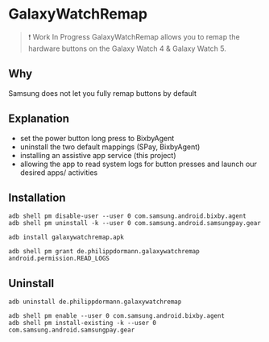# GalaxyWatchRemap
> ❗ Work In Progress
GalaxyWatchRemap allows you to remap the hardware buttons on the Galaxy Watch 4 & Galaxy Watch 5.

## Why
Samsung does not let you fully remap buttons by default

## Explanation
- set the power button long press to BixbyAgent
- uninstall the two default mappings (SPay, BixbyAgent)
- installing an assistive app service (this project)
- allowing the app to read system logs for button presses and launch our desired apps/ activities

## Installation
```
adb shell pm disable-user --user 0 com.samsung.android.bixby.agent
adb shell pm uninstall -k --user 0 com.samsung.android.samsungpay.gear
```
```
adb install galaxywatchremap.apk
```
```
adb shell pm grant de.philippdormann.galaxywatchremap android.permission.READ_LOGS
```

## Uninstall
```
adb uninstall de.philippdormann.galaxywatchremap
```
```
adb shell pm enable --user 0 com.samsung.android.bixby.agent
adb shell pm install-existing -k --user 0 com.samsung.android.samsungpay.gear
```
